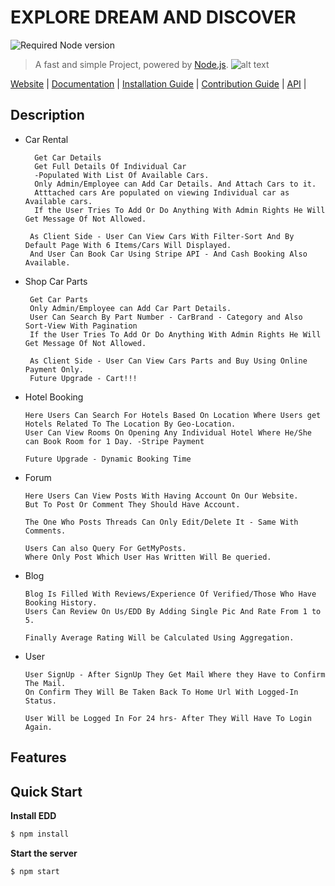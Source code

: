 # EXPLORE DREAM AND DISCOVER

![Required Node version](https://img.shields.io/node/v/hexo)

> A fast and simple Project, powered by [Node.js](https://nodejs.org).
> ![alt text](https://www.dataintensity.com/assets/images/partners/logos/mongodb.png)

[Website](https://) |
[Documentation](https://) |
[Installation Guide](https:) |
[Contribution Guide](https:) |
[API](https://) |

## Description

- Car Rental
  ```
    Get Car Details
    Get Full Details Of Individual Car
    -Populated With List Of Available Cars.
    Only Admin/Employee can Add Car Details. And Attach Cars to it.
    Atttached cars Are populated on viewing Individual car as Available cars.
    If the User Tries To Add Or Do Anything With Admin Rights He Will Get Message Of Not Allowed.
    
   As Client Side - User Can View Cars With Filter-Sort And By Default Page With 6 Items/Cars Will Displayed.
   And User Can Book Car Using Stripe API - And Cash Booking Also Available.
  ```
- Shop Car Parts
  ```
   Get Car Parts 
   Only Admin/Employee can Add Car Part Details.
   User Can Search By Part Number - CarBrand - Category and Also Sort-View With Pagination
   If the User Tries To Add Or Do Anything With Admin Rights He Will Get Message Of Not Allowed.
    
   As Client Side - User Can View Cars Parts and Buy Using Online Payment Only.
   Future Upgrade - Cart!!!
  ```
- Hotel Booking
  ```
  Here Users Can Search For Hotels Based On Location Where Users get Hotels Related To The Location By Geo-Location.
  User Can View Rooms On Opening Any Individual Hotel Where He/She can Book Room for 1 Day. -Stripe Payment
  
  Future Upgrade - Dynamic Booking Time
  ```
- Forum
  ```
  Here Users Can View Posts With Having Account On Our Website.
  But To Post Or Comment They Should Have Account.
  
  The One Who Posts Threads Can Only Edit/Delete It - Same With Comments.
  
  Users Can also Query For GetMyPosts. 
  Where Only Post Which User Has Written Will Be queried.
  ```
- Blog
  ```
  Blog Is Filled With Reviews/Experience Of Verified/Those Who Have Booking History.
  Users Can Review On Us/EDD By Adding Single Pic And Rate From 1 to 5.
  
  Finally Average Rating Will be Calculated Using Aggregation.
  ```
- User
  ```
  User SignUp - After SignUp They Get Mail Where they Have to Confirm The Mail.
  On Confirm They Will Be Taken Back To Home Url With Logged-In Status.
  
  User Will be Logged In For 24 hrs- After They Will Have To Login Again.
  ```

## Features

## Quick Start

**Install EDD**

```bash
$ npm install
```

**Start the server**

```bash
$ npm start
```

